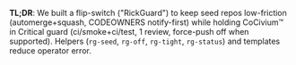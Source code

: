 **TL;DR**: We built a flip-switch ("RickGuard") to keep seed repos low-friction (automerge+squash, CODEOWNERS notify-first) while holding CoCivium™ in Critical guard (ci/smoke+ci/test, 1 review, force-push off when supported). Helpers (`rg-seed`, `rg-off`, `rg-tight`, `rg-status`) and templates reduce operator error.

